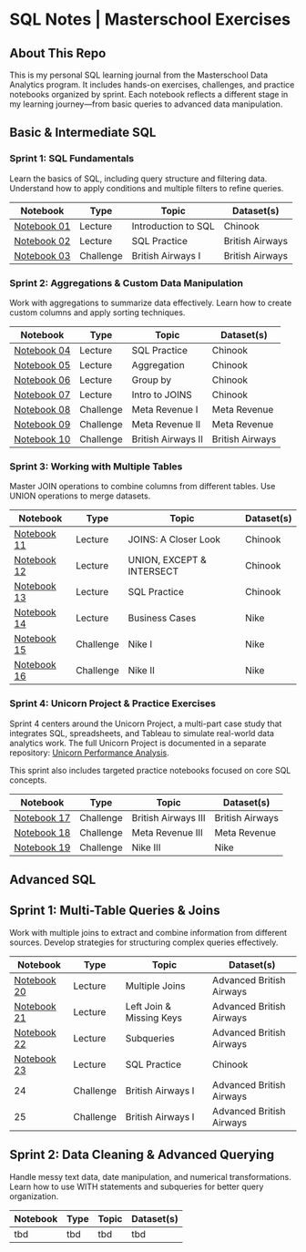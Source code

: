 # SQL Notes | Masterschool Exercises

## About This Repo

This is my personal SQL learning journal from the Masterschool Data Analytics program. It includes hands-on exercises, challenges, and practice notebooks organized by sprint. Each notebook reflects a different stage in my learning journey—from basic queries to advanced data manipulation.

## Basic & Intermediate SQL

### Sprint 1: SQL Fundamentals

Learn the basics of SQL, including query structure and filtering data. Understand how to apply conditions and multiple filters to refine queries.

| Notebook | Type | Topic | Dataset(s) |
| --- | --- | --- | --- |
| [Notebook 01](/notebooks/01_introduction_to_sql.ipynb) | Lecture | Introduction to SQL | Chinook |
| [Notebook 02](/notebooks/02_practice_british_airways.ipynb) | Lecture | SQL Practice | British Airways |
| [Notebook 03](/notebooks/03_challenge_british_airways_1.ipynb) | Challenge | British Airways I | British Airways |

### Sprint 2: Aggregations & Custom Data Manipulation

Work with aggregations to summarize data effectively. Learn how to create custom columns and apply sorting techniques.

| Notebook | Type | Topic | Dataset(s) |
| --- | --- | --- | --- |
| [Notebook 04](/notebooks/04_practice_chinook.ipynb) | Lecture | SQL Practice | Chinook |
| [Notebook 05](/notebooks/05_aggregation.ipynb) | Lecture | Aggregation | Chinook |
| [Notebook 06](/notebooks/06_group_by.ipynb) | Lecture | Group by | Chinook |
| [Notebook 07](/notebooks/07_intro_to_joins.ipynb) | Lecture | Intro to JOINS | Chinook |
| [Notebook 08](/notebooks/08_challenge_meta_revenue_1.ipynb) | Challenge | Meta Revenue I | Meta Revenue |
| [Notebook 09](/notebooks/09_challenge_meta_revenue_2.ipynb) | Challenge | Meta Revenue II | Meta Revenue |
| [Notebook 10](/notebooks/10_challenge_british_airways_2.ipynb) | Challenge | British Airways II | British Airways |

### Sprint 3: Working with Multiple Tables

Master JOIN operations to combine columns from different tables. Use UNION operations to merge datasets.

| Notebook | Type | Topic | Dataset(s) |
| --- | --- | --- | --- |
| [Notebook 11](/notebooks/11_joins_closer_look.ipynb) | Lecture | JOINS: A Closer Look | Chinook |
| [Notebook 12](/notebooks/12_unions_except_intersect.ipynb) | Lecture | UNION, EXCEPT & INTERSECT | Chinook |
| [Notebook 13](/notebooks/13_practice_chinook.ipynb) | Lecture | SQL Practice | Chinook |
| [Notebook 14](/notebooks/14_business_case_nike.ipynb) | Lecture | Business Cases | Nike |
| [Notebook 15](/notebooks/15_challenge_nike_1.ipynb) | Challenge | Nike I | Nike |
| [Notebook 16](/notebooks/16_challenge_nike_2.ipynb) | Challenge | Nike II | Nike |

### Sprint 4: Unicorn Project & Practice Exercises

Sprint 4 centers around the Unicorn Project, a multi-part case study that integrates SQL, spreadsheets, and Tableau to simulate real-world data analytics work. The full Unicorn Project is documented in a separate repository: [Unicorn Performance Analysis](https://github.com/krauseannelize/da-ms-unicorn-performance).

This sprint also includes targeted practice notebooks focused on core SQL concepts.

| Notebook | Type | Topic | Dataset(s) |
| --- | --- | --- | --- |
| [Notebook 17](/notebooks/17_challenge_british_airways_3.ipynb) | Challenge | British Airways III | British Airways |
| [Notebook 18](/notebooks/18_challenge_meta_revenue_3.ipynb) | Challenge | Meta Revenue III | Meta Revenue |
| [Notebook 19](/notebooks/19_challenge_nike_3.ipynb) | Challenge | Nike III | Nike |

## Advanced SQL

## Sprint 1: Multi-Table Queries & Joins

Work with multiple joins to extract and combine information from different sources. Develop strategies for structuring complex queries effectively.

| Notebook | Type | Topic | Dataset(s) |
| --- | --- | --- | --- |
| [Notebook 20](/notebooks/20_multiple_joins.ipynb) | Lecture | Multiple Joins | Advanced British Airways |
| [Notebook 21](/notebooks/21_left_joins_missing_keys.ipynb) | Lecture | Left Join & Missing Keys | Advanced British Airways |
| [Notebook 22](/notebooks/22_subqueries.ipynb) | Lecture | Subqueries | Advanced British Airways |
| [Notebook 23](/notebooks/23_practice_chinook.ipynb) | Lecture | SQL Practice | Chinook |
| 24 | Challenge | British Airways I | Advanced British Airways |
| 25 | Challenge | British Airways I | Advanced British Airways |

## Sprint 2: Data Cleaning & Advanced Querying

Handle messy text data, date manipulation, and numerical transformations. Learn how to use WITH statements and subqueries for better query organization.

| Notebook | Type | Topic | Dataset(s) |
| --- | --- | --- | --- |
| tbd | tbd | tbd | tbd |
